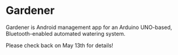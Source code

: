 # Gardener

Gardener is Android management app for an Arduino UNO-based, Bluetooth-enabled automated watering system.

Please check back on May 13th for details!
